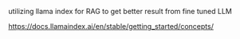 utilizing llama index for RAG to get better result from fine tuned LLM

https://docs.llamaindex.ai/en/stable/getting_started/concepts/
